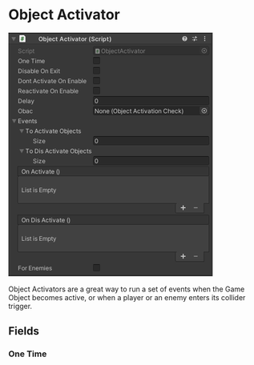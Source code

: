 # Object Activator

![Object Activator](../_images/object-activator.png)

Object Activators are a great way to run a set of events when the Game Object becomes active, or when a player or an enemy enters its collider trigger.

## Fields

### One Time
